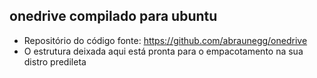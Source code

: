 ## onedrive compilado para ubuntu
  - Repositório do código fonte: https://github.com/abraunegg/onedrive
  - O estrutura deixada aqui está pronta para o empacotamento na sua distro predileta
